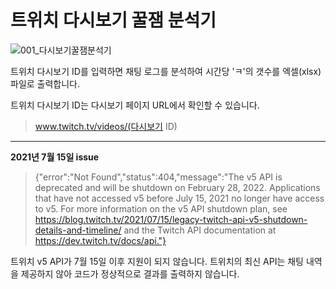 # 트위치 다시보기 꿀잼 분석기

![001_다시보기꿀잼분석기](https://user-images.githubusercontent.com/46725061/146640766-f9537004-dc07-4cb8-b33d-a6be49673a2a.png)

트위치 다시보기 ID를 입력하면 채팅 로그를 분석하여 시간당 'ㅋ'의 갯수를 엑셀(xlsx) 파일로 출력합니다.



트위치 다시보기 ID는 다시보기 페이지 URL에서 확인할 수 있습니다.

> www.twitch.tv/videos/(다시보기 ID)

------

**2021년 7월 15일 issue**

> {"error":"Not Found","status":404,"message":"The v5 API is deprecated and will be shutdown on February 28, 2022. Applications that have not accessed v5 before July 15, 2021 no longer have access to v5. For more information on the v5 API shutdown plan, see https://blog.twitch.tv/2021/07/15/legacy-twitch-api-v5-shutdown-details-and-timeline/ and the Twitch API documentation at https://dev.twitch.tv/docs/api."}

트위치 v5 API가 7월 15일 이후 지원이 되지 않습니다. 트위치의 최신 API는 채팅 내역을 제공하지 않아 코드가 정상적으로 결과를 출력하지 않습니다.
